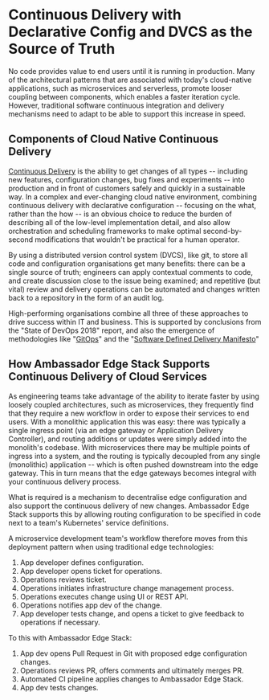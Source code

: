 # Continuous Delivery with Declarative Config and DVCS as the Source of Truth

No code provides value to end users until it is running in production. Many of the architectural patterns that are associated with today's cloud-native applications, such as microservices and serverless, promote looser coupling between components, which enables a faster iteration cycle. However, traditional software continuous integration and delivery mechanisms need to adapt to be able to support this increase in speed.

## Components of Cloud Native Continuous Delivery

[Continuous Delivery](https://continuousdelivery.com/) is the ability to get changes of all types -- including new features, configuration changes, bug fixes and experiments -- into production and in front of customers safely and quickly in a sustainable way. In a complex and ever-changing cloud native environment, combining continuous delivery with declarative configuration -- focusing on the what, rather than the how -- is an obvious choice to reduce the burden of describing all of the low-level implementation detail, and also allow orchestration and scheduling frameworks to make optimal second-by-second modifications that wouldn't be practical for a human operator.

By using a distributed version control system (DVCS), like git, to store all code and configuration organisations get many benefits: there can be a single source of truth; engineers can apply contextual comments to code, and create discussion close to the issue being examined; and repetitive (but vital) review and delivery operations can be automated and changes written back to a repository in the form of an audit log.

High-performing organisations combine all three of these approaches to drive success within IT and business. This is supported by conclusions from the "State of DevOps 2018" report, and also the emergence of methodologies like "[GitOps](https://www.weave.works/blog/gitops-operations-by-pull-request)" and the "[Software Defined Delivery Manifesto](https://sdd-manifesto.org/)"

## How Ambassador Edge Stack Supports Continuous Delivery of Cloud Services

As engineering teams take advantage of the ability to iterate faster by using loosely coupled architectures, such as microservices, they frequently find that they require a new workflow in order to expose their services to end users. With a monolithic application this was easy: there was typically a single ingress point (via an edge gateway or Application Delivery Controller), and routing additions or updates were simply added into the monolith's codebase. With microservices there may be multiple points of ingress into a system, and the routing is typically decoupled from any single (monolithic) application -- which is often pushed downstream into the edge gateway. This in turn means that the edge gateways becomes integral with your continuous delivery process.

What is required is a mechanism to decentralise edge configuration and also support the continuous delivery of new changes. Ambassador Edge Stack supports this by allowing routing configuration to be specified in code next to a team's Kubernetes' service definitions.

A microservice development team's workflow therefore moves from this deployment pattern when using traditional edge technologies:

1. App developer defines configuration.
2. App developer opens ticket for operations.
3. Operations reviews ticket.
4. Operations initiates infrastructure change management process.
5. Operations executes change using UI or REST API.
6. Operations notifies app dev of the change.
7. App developer tests change, and opens a ticket to give feedback to operations if necessary.

To this with Ambassador Edge Stack:

1. App dev opens Pull Request in Git with proposed edge configuration changes.
2. Operations reviews PR, offers comments and ultimately merges PR.
3. Automated CI pipeline applies changes to Ambassador Edge Stack.
4. App dev tests changes.
